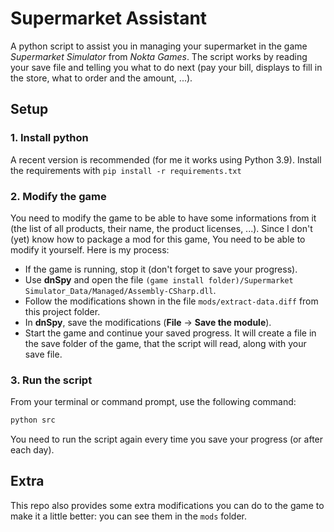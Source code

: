 # Supermarket Assistant

A python script to assist you in managing your supermarket in the game *Supermarket Simulator* from *Nokta Games*.
The script works by reading your save file and telling you what to do next (pay your bill, displays to fill in the store, what to order and the amount, ...).

## Setup

### 1. Install python

A recent version is recommended (for me it works using Python 3.9).
Install the requirements with `pip install -r requirements.txt`

### 2. Modify the game

You need to modify the game to be able to have some informations from it (the list of all products, their name, the product licenses, ...).
Since I don't (yet) know how to package a mod for this game, You need to be able to modify it yourself.
Here is my process:
- If the game is running, stop it (don't forget to save your progress).
- Use **dnSpy** and open the file `(game install folder)/Supermarket Simulator_Data/Managed/Assembly-CSharp.dll`.
- Follow the modifications shown in the file `mods/extract-data.diff` from this project folder.
- In **dnSpy**, save the modifications (**File** -> **Save the module**).
- Start the game and continue your saved progress. It will create a file in the save folder of the game, that the script will read, along with your save file.

### 3. Run the script

From your terminal or command prompt, use the following command:
```bash
python src
```

You need to run the script again every time you save your progress (or after each day).


## Extra

This repo also provides some extra modifications you can do to the game to make it a little better: you can see them in the `mods` folder.